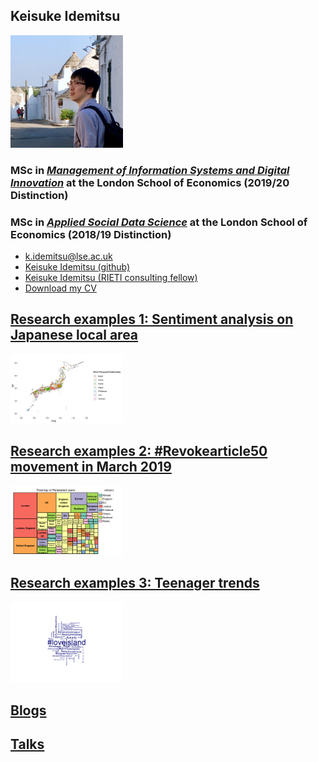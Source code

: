 ## Keisuke Idemitsu

<img src="./img/avatar.JPG" width="180px">

### MSc in [*Management of Information Systems and Digital Innovation*](https://www.lse.ac.uk/study-at-lse/Graduate/degree-programmes-2021/MSc-Management-Information-Systems-and-Digital-Innovation "MISDI") at the London School of Economics (2019/20 Distinction)
### MSc in [*Applied Social Data Science*](http://www.lse.ac.uk/Methodology/Study/MSc-Applied-Social-Data-Science "ASDS") at the London School of Economics (2018/19 Distinction)

  - [k.idemitsu@lse.ac.uk](mailto:k.idemitsu@lse.ac.uk "email")
  - [Keisuke Idemitsu (github)](http://www.github.com/lightsystems/ "Github page")
  - [Keisuke Idemitsu (RIETI consulting fellow)](https://www.rieti.go.jp/users/idemitsu-keisuke/index_en.html "RIETI page")
  - [Download my CV](http://lightsystems.github.io/k_idemitsu/static/CV_IDEMITSU.pdf "CV download")

## [Research examples 1: Sentiment analysis on Japanese local area](http://lightsystems.github.io/k_idemitsu/research/LocalJapan.html "Research 1")
<img src="./img/00001d.png" width="180px">

## [Research examples 2: #Revokearticle50 movement in March 2019](http://lightsystems.github.io/k_idemitsu/research/50revoke.html "Research 2")
<img src="./img/00003c.png" width="180px">

## [Research examples 3: Teenager trends](http://lightsystems.github.io/k_idemitsu/research/teenagers.html "Research 3")
<img src="./img/00002b.png" width="180px">

## [Blogs](http://lightsystems.github.io/k_idemitsu/blogs/agilehr-community.html "Blogs")

## [Talks](http://lightsystems.github.io/k_idemitsu/talks.html "Talks")
